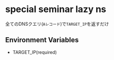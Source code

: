 # special seminar lazy ns

全てのDNSクエリ(`Aレコード`)で`TARGET_IP`を返すだけ

## Environment Variables

- TARGET_IP(required)

